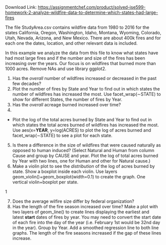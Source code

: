 Download Link: https://assignmentchef.com/product/solved-ise599-homework-2-analyze-wildfire-data-to-determine-which-states-had-large-fires
<br>
<em>                                                                                     </em>

The file StudyArea.csv contains wildfire data from 1980 to 2016 for the states California, Oregon, Washington, Idaho, Montana, Wyoming, Colorado, Utah, Nevada, Arizona, and New Mexico. There are about 400k fires and for each one the dates, location, and other relevant data is included.

In this example we analyze the data from this file to know what states have had most large fires and if the number and size of the fires has been increasing over the years. Our focus is on wildfires that burned more than 1000 acres. Remove NAs and use library ggplot2.

<ol>

 <li> Has the <em>overall </em>number of wildfires increased or decreased in the past few decades?</li>

 <li>Plot the number of fires by State and Year to find out in which states the number of wildfires has increased the most. Use facet_wrap(∼STATE) to show for different States, the number of fires by Year.</li>

 <li> Has the <em>overall </em>acreage burned increased over time?</li>

 <li></li>

</ol>

<ul>

 <li> Plot the log of the total acres burned by State and Year to find out in which states the total acres burned of wildfires has increased the most. Use aes(x=<strong>YEAR</strong>, y=log(ACRES) to plot the log of acres burned and facet_wrap(∼STATE) to see a plot for each state.</li>

</ul>

<ol start="5">

 <li> Is there a difference in the size of wildfires that were caused naturally as opposed to human induced? (Select Natural and Human from column Cause and group by CAUSE and year. Plot the log of total acres burned by Year with two lines, one for Human and other for Natural cause.)</li>

 <li>Make a violin plot to see the <em>distribution </em>of the log of acres burned by state. Show a boxplot inside each violin. Use layers geom_violin()+geom_boxplot(width=0.1) to create the graph. One vertical violin+boxplot per state.</li>

</ol>

1

<ol start="7">

 <li>Does the average wilfire size differ by federal organization?</li>

 <li>Has the length of the fire season increased over time? Make a plot with two layers of geom_line() to create lines displaying the earliest and latest <strong>start </strong>dates of fires by year. You may need to convert the start date of each fire into the day of the year (i.e. February 1st would be 32nd day in the year). Group by Year. Add a smoothed regression line to both line graphs. The length of the fire seasons increased if the gap of these lines increase.</li>

</ol>


